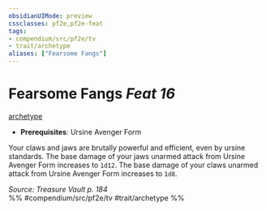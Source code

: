 ```yaml
---
obsidianUIMode: preview
cssclasses: pf2e,pf2e-feat
tags:
- compendium/src/pf2e/tv
- trait/archetype
aliases: ["Fearsome Fangs"]
---
```

# Fearsome Fangs  *Feat 16*  
[archetype](rules/traits/archetype.md "Archetype Feat Trait")  

- **Prerequisites**: Ursine Avenger Form

Your claws and jaws are brutally powerful and efficient, even by ursine standards. The base damage of your jaws unarmed attack from Ursine Avenger Form increases to `1d12`. The base damage of your claws unarmed attack from Ursine Avenger Form increases to `1d8`.

*Source: Treasure Vault p. 184*  
%% #compendium/src/pf2e/tv #trait/archetype %%